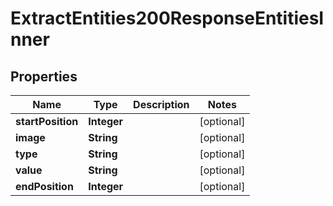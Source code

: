 

# ExtractEntities200ResponseEntitiesInner


## Properties

| Name | Type | Description | Notes |
|------------ | ------------- | ------------- | -------------|
|**startPosition** | **Integer** |  |  [optional] |
|**image** | **String** |  |  [optional] |
|**type** | **String** |  |  [optional] |
|**value** | **String** |  |  [optional] |
|**endPosition** | **Integer** |  |  [optional] |



